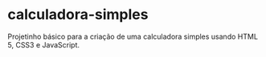# calculadora-simples
Projetinho básico para a criação de uma calculadora simples usando HTML 5, CSS3 e JavaScript.
